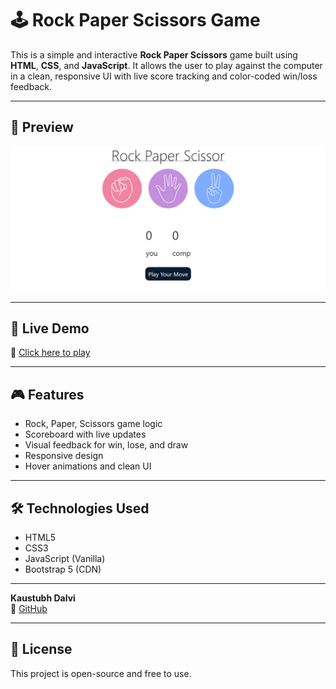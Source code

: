 # 🕹️ Rock Paper Scissors Game

This is a simple and interactive **Rock Paper Scissors** game built using **HTML**, **CSS**, and **JavaScript**. It allows the user to play against the computer in a clean, responsive UI with live score tracking and color-coded win/loss feedback.

---

## 📸 Preview

![Game Preview](images/Rock_Paper_Scissor_Screenshot.png)

---

## 🚀 Live Demo

🔗 [Click here to play](https://kaustubh-dalvi1001.github.io/Rock-Paper-Scissors-Game-JS/)  

---

## 🎮 Features

- Rock, Paper, Scissors game logic
- Scoreboard with live updates
- Visual feedback for win, lose, and draw
- Responsive design
- Hover animations and clean UI

---

## 🛠️ Technologies Used

- HTML5  
- CSS3  
- JavaScript (Vanilla)  
- Bootstrap 5 (CDN)

---

**Kaustubh Dalvi**  
🔗 [GitHub](https://github.com/Kaustubh-Dalvi1001)

---

## 📜 License

This project is open-source and free to use.
